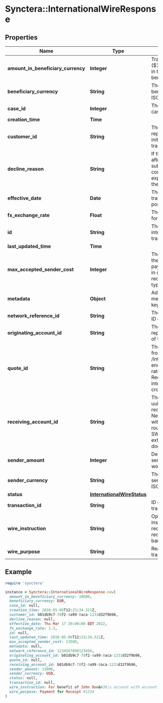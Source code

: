 # Synctera::InternationalWireResponse

## Properties

| Name | Type | Description | Notes |
| ---- | ---- | ----------- | ----- |
| **amount_in_beneficiary_currency** | **Integer** | Transfer amount in cents ($100 would be 10000) in the currency of the beneficiary. |  |
| **beneficiary_currency** | **String** | The currency of the beneficiary&#39;s account in ISO4217 format. |  |
| **case_id** | **Integer** | The ID of the associated case. | [optional] |
| **creation_time** | **Time** |  | [readonly] |
| **customer_id** | **String** | The customer UUID representing the person initiating the Wire transfer. |  |
| **decline_reason** | **String** | If the wire is declined after being successfully submitted, this field will contain a message explaining the reason for the decline. | [optional] |
| **effective_date** | **Date** | The effective date of the transaction once it gets posted. | [optional] |
| **fx_exchange_rate** | **Float** | The exchange rate used for the wire transfer. | [optional] |
| **id** | **String** | The ID of the international wire transfer. |  |
| **last_updated_time** | **Time** |  | [readonly] |
| **max_accepted_sender_cost** | **Integer** | The maximum amount the sender is willing to pay for the wire transfer in case FX fluctuates, required if the quote type is &#39;estimate&#39;. | [optional] |
| **metadata** | **Object** | Additional transfer metadata structured as key-value pairs. | [optional] |
| **network_reference_id** | **String** | The network reference ID of the wire transfer. | [optional] |
| **originating_account_id** | **String** | The account uuid representing the sender of the wire. |  |
| **quote_id** | **String** | The quote id returned from the /international_wire/quote endpoint, contains FX rate information. Required if the international wire is cross currency. | [optional] |
| **receiving_account_id** | **String** | The external account uuid representing the recipient of the wire. Needs to be configured with international bank routing details (e.g. SWIFT code, refer to external accounts documentation). |  |
| **sender_amount** | **Integer** | Debit amount to the wire sender, in cents ($100 would be 10000). |  |
| **sender_currency** | **String** | The currency of the sender&#39;s account in ISO4217 format. |  |
| **status** | [**InternationalWireStatus**](InternationalWireStatus.md) |  |  |
| **transaction_id** | **String** | ID of the resulting transaction resource. | [optional] |
| **wire_instruction** | **String** | Optional transaction instructions for the recipient bank if required by the recipient bank. | [optional] |
| **wire_purpose** | **String** | Reason for the wire transfer. |  |

## Example

```ruby
require 'synctera'

instance = Synctera::InternationalWireResponse.new(
  amount_in_beneficiary_currency: 10000,
  beneficiary_currency: EUR,
  case_id: null,
  creation_time: 2010-05-06T12:23:34.321Z,
  customer_id: b01db9c7-78f2-4a99-8aca-1231d32f9b96,
  decline_reason: null,
  effective_date: Thu Mar 17 20:00:00 EDT 2022,
  fx_exchange_rate: 1.3,
  id: null,
  last_updated_time: 2010-05-06T12:23:34.321Z,
  max_accepted_sender_cost: 13500,
  metadata: null,
  network_reference_id: 1234567890123456,
  originating_account_id: b01db9c7-78f2-4a99-8aca-1231d32f9b96,
  quote_id: null,
  receiving_account_id: b01db9c7-78f2-4a99-8aca-1231d32f9b96,
  sender_amount: 13000,
  sender_currency: USD,
  status: null,
  transaction_id: null,
  wire_instruction: For benefit of John Doe&#39;s account with account number XXX,
  wire_purpose: Payment for Receipt #1234
)
```

